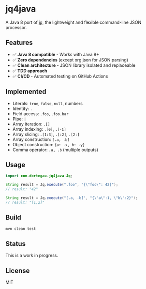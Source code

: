 # jq4java

A Java 8 port of [jq](https://jqlang.github.io/jq/), the lightweight and flexible command-line JSON processor.

## Features

- ✅ **Java 8 compatible** - Works with Java 8+
- ✅ **Zero dependencies** (except org.json for JSON parsing)
- ✅ **Clean architecture** - JSON library isolated and replaceable
- ✅ **TDD approach**
- ✅ **CI/CD** - Automated testing on GitHub Actions

## Implemented

- Literals: `true`, `false`, `null`, numbers
- Identity: `.`
- Field access: `.foo`, `.foo.bar`
- Pipe: `|`
- Array iteration: `.[]`
- Array indexing: `.[0]`, `.[-1]`
- Array slicing: `.[1:3]`, `.[:2]`, `.[2:]`
- Array construction: `[.a, .b]`
- Object construction: `{a: .x, b: .y}`
- Comma operator: `.a, .b` (multiple outputs)

## Usage

```java
import com.dortegau.jq4java.Jq;

String result = Jq.execute(".foo", "{\"foo\": 42}");
// result: "42"

String result = Jq.execute("[.a, .b]", "{\"a\":1, \"b\":2}");
// result: "[1,2]"
```

## Build

```bash
mvn clean test
```

## Status

This is a work in progress.

## License

MIT
